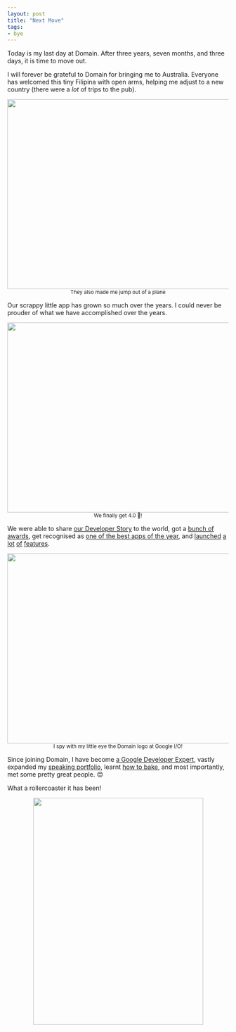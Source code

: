 ```yaml
---
layout: post
title: "Next Move"
tags:
- bye
---
```

Today is my last day at Domain. After three years, seven months, and three days, it is time to move out.

I will forever be grateful to Domain for bringing me to Australia. Everyone has welcomed this tiny Filipina with open arms, helping me adjust to a new country (there were a _lot_ of trips to the pub).
<p style="text-align: center"><a href="{{ site.baseurl }}/assets/bye_domain/sky_dive.JPG"><img src="{{ site.baseurl }}/assets/bye_domain/sky_dive.JPG" width="576" height="432"></a><br />
<small>They also made me jump out of a plane</small></p>


Our scrappy little app has grown so much over the years. I could never be prouder of what we have accomplished over the years.     

<p style="text-align: center"><a href="{{ site.baseurl }}/assets/bye_domain/4.png"><img src="{{ site.baseurl }}/assets/bye_domain/4.png" width="576" height="432"></a><br />
<small>We finally get 4.0 🌟!</small></p>

We were able to share [our Developer Story](https://www.youtube.com/watch?v=JFlX9rW7Epc) to the world, got a [bunch of awards](https://ausdroid.net/2015/10/16/australian-property-site-domain-cleans-up-at-the-design-100-australian-app-awards/), get recognised as [one of the best apps of the year](http://tech.domain.com.au/2017/02/android-teams-2016-in-review/), and [launched](https://ausdroid.net/2015/04/29/australian-property-site-domain-is-the-first-australian-company-to-have-a-google-now-card/) [a lot](https://ausdroid.net/2016/06/14/domain-launches-new-check-tool-let-easily-register-interest/) [of](https://ausdroid.net/2017/10/22/find-next-home-domain-google-assistant-app/) [features](https://ausdroid.net/2015/12/18/domain-adds-voice-commands-to-android-apps-to-get-you-faster-results/).

<p style="text-align: center"><a href="{{ site.baseurl }}/assets/bye_domain/instant_apps.jpg"><img src="{{ site.baseurl }}/assets/bye_domain/instant_apps.jpg" width="576" height="432"></a><br />
<small>I spy with my little eye the Domain logo at Google I/O!</small></p>

Since joining Domain, I have become [a Google Developer Expert](https://developers.google.com/experts/people/zarah-dominguez), vastly expanded my [speaking portfolio](http://zdominguez.com/about/), learnt [how to bake](https://www.instagram.com/p/BX-kNH5HHEP/), and most importantly, met some pretty great people. 😊

What a rollercoaster it has been! 

<p style="text-align: center"><a href="{{ site.baseurl }}/assets/bye_domain/next_move.jpg"><img src="{{ site.baseurl }}/assets/bye_domain/next_move.jpg" width="387" height="516"></a><br /></p>


